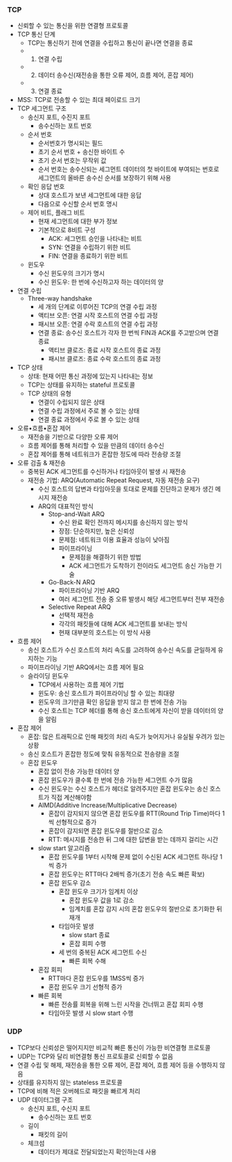 ### TCP
- 신뢰할 수 있는 통신을 위한 연결형 프로토콜
- TCP 통신 단계
  - TCP는 통신하기 전에 연결을 수립하고 통신이 끝나면 연결을 종료
  - 1. 연결 수립
  - 2. 데이터 송수신(재전송을 통한 오류 제어, 흐름 제어, 혼잡 제어)
  - 3. 연결 종료
- MSS: TCP로 전송할 수 있는 최대 페이로드 크기
- TCP 세그먼트 구조
  - 송신지 포트, 수진지 포트
    - 송수신하는 포트 번호
  - 순서 번호
    - 순서번호가 명시되는 필드
    - 초기 순서 번호 + 송신한 바이트 수
    - 초기 순서 번호는 무작위 값
    - 순서 번호는 송수신되는 세그먼트 데이터의 첫 바이트에 부여되는 번호로 세그먼트의 올바른 송수신 순서를 보장하기 위해 사용
  - 확인 응답 번호
    - 상대 호스트가 보낸 세그먼트에 대한 응답
    - 다음으로 수신할 순서 번호 명시
  - 제어 비트, 플래그 비트
    - 현재 세그먼트에 대한 부가 정보
    - 기본적으로 8비트 구성
      - ACK: 세그먼트 승인을 나타내는 비트
      - SYN: 연결을 수립하기 위한 비트
      - FIN: 연결을 종료하기 위한 비트
  - 윈도우
    - 수신 윈도우의 크기가 명시
    - 수신 윈도우: 한 번에 수신하고자 하는 데이터의 양
- 연결 수립
  - Three-way handshake
    - 세 개의 단계로 이루어진 TCP의 연결 수립 과정
    - 액티브 오픈: 연결 시작 호스트의 연결 수립 과정
    - 패시브 오픈: 연결 수락 호스트의 연결 수립 과정
    - 연결 종료: 송수신 호스트가 각자 한 번씩 FIN과 ACK를 주고받으며 연결 종료
      - 액티브 클로즈: 종료 시작 호스트의 종료 과정
      - 패시브 클로즈: 종료 수락 호스트의 종료 과정
- TCP 상태
  - 상태: 현재 어떤 통신 과정에 있는지 나타내는 정보
  - TCP는 상태를 유지하는 stateful 프로토콜
  - TCP 상태의 유형
    - 연결이 수립되지 않은 상태
    - 연결 수립 과정에서 주로 볼 수 있는 상태
    - 연결 종료 과정에서 주로 볼 수 있는 상태
- 오류•흐름•혼잡 제어
  - 재전송을 기반으로 다양한 오류 제어
  - 흐름 제어를 통해 처리할 수 있을 만큼의 데이터 송수신
  - 혼잡 제어를 통해 네트워크가 혼잡한 정도에 따라 전송량 조절
- 오류 검출 & 재전송
  - 중복된 ACK 세그먼트를 수신하거나 타임아웃이 발생 시 재전송
  - 재전송 기법: ARQ(Automatic Repeat Request, 자동 재전송 요구)
    - 수신 호스트의 답변과 타임아웃을 토대로 문제를 진단하고 문제가 생긴 메시지 재전송
    - ARQ의 대표적인 방식
      - Stop-and-Wait ARQ
        - 수신 완료 확인 전까지 메시지를 송신하지 않는 방식
        - 장점: 단순하지만, 높은 신뢰성
        - 문제점: 네트워크 이용 효율과 성능이 낮아짐
        - 파이프라이닝
          - 문제점을 해결하기 위한 방법
          - ACK 세그먼트가 도착하기 전이라도 세그먼트 송신 가능한 기술
      - Go-Back-N ARQ
        - 파이프라이닝 기반 ARQ
        - 여러 세그먼트 전송 중 오류 발생시 해당 세그먼트부터 전부 재전송
      - Selective Repeat ARQ
        - 선택적 재전송
        - 각각의 패킷들에 대해 ACK 세그먼트를 보내는 방식
        - 현재 대부분의 호스트는 이 방식 사용
- 흐름 제어
  - 송신 호스트가 수신 호스트의 처리 속도를 고려하여 송수신 속도를 균일하게 유지하는 기능
  - 파이프라이닝 기반 ARQ에서는 흐름 제어 필요
  - 슬라이딩 윈도우
    - TCP에서 사용하는 흐름 제어 기법
    - 윈도우: 송신 호스트가 파이프라이닝 할 수 있는 최대량
    - 윈도우의 크기만큼 확인 응답을 받지 않고 한 번에 전송 가능
    - 수신 호스트는 TCP 헤더를 통해 송신 호스트에게 자신이 받을 데이터의 양을 알림
- 혼잡 제어
  - 혼잡: 많은 트래픽으로 인해 패킷의 처리 속도가 늦어지거나 유실될 우려가 있는 상황
  - 송신 호스트가 혼잡한 정도에 맞춰 유동적으로 전송량을 조절
  - 혼잡 윈도우
    - 혼잡 없이 전송 가능한 데이터 양
    - 혼잡 윈도우가 클수록 한 번에 전송 가능한 세그먼트 수가 많음
    - 수신 윈도우는 수신 호스트가 헤더로 알려주지만 혼잡 윈도우는 송신 호스트가 직접 계산해야함
    - AIMD(Additive Increase/Multiplicative Decrease)
      - 혼잡이 감지되지 않으면 혼잡 윈도우를 RTT(Round Trip Time)마다 1씩 선형적으로 증가
      - 혼잡이 감지되면 혼잡 윈도우를 절반으로 감소
      - RTT: 메시지를 전송한 뒤 그에 대한 답변을 받는 데까지 걸리는 시간
    - slow start 알고리즘
      - 혼잡 윈도우를 1부터 시작해 문제 없이 수신된 ACK 세그먼트 하나당 1씩 증가
      - 혼잡 윈도우는 RTT마다 2배씩 증가(초기 전송 속도 빠른 확보)
      - 혼잡 윈도우 감소
        - 혼잡 윈도우 크기가 임계치 이상
          - 혼잡 윈도우 값을 1로 감소
          - 임계치를 혼잡 감지 시의 혼잡 윈도우의 절반으로 초기화한 뒤 재개
        - 타임아웃 발생
          - slow start 종료
          - 혼잡 회피 수행
        - 세 번의 중복된 ACK 세그먼트 수신
          - 빠른 회복 수해
    - 혼잡 회피
      - RTT마다 혼잡 윈도우를 1MSS씩 증가
      - 혼잡 윈도우 크기 선형적 증가
    - 빠른 회복
      - 빠른 전송률 회복을 위해 느린 시작을 건너뛰고 혼잡 회피 수행
      - 타임아웃 발생 시 slow start 수행

### UDP
- TCP보다 신뢰성은 떨어지지만 비교적 빠른 통신이 가능한 비연결형 프로토콜
- UDP는 TCP와 달리 비연결형 통신 프로토콜로 신뢰할 수 없음
- 연결 수립 및 해제, 재전송을 통한 오류 제어, 혼잡 제어, 흐름 제어 등을 수행하지 않음
- 상태를 유지하지 않는 stateless 프로토콜
- TCP에 비해 적은 오버헤드로 패킷을 빠르게 처리
- UDP 데이터그램 구조
  - 송신지 포트, 수신지 포트
    - 송수신하는 포트 번호
  - 길이
    - 패킷의 길이
  - 체크섬
    - 데이터가 제대로 전달되었는지 확인하는데 사용